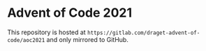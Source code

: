 # Advent of Code 2021

This repository is hosted at `https://gitlab.com/draget-advent-of-code/aoc2021` and only mirrored to GitHub.

